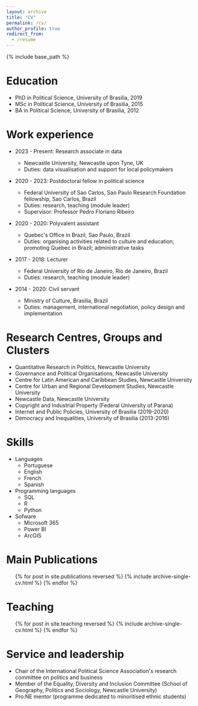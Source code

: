 ```yaml
---
layout: archive
title: "CV"
permalink: /cv/
author_profile: true
redirect_from:
  - /resume
---
```


{% include base_path %}

Education
======
* PhD in Political Science, University of Brasilia, 2019
* MSc in Political Science, University of Brasilia, 2015
* BA in Political Science, University of Brasilia, 2012

Work experience
======
* 2023 - Present: Research associate in data
  * Newcastle University, Newcastle upon Tyne, UK
  * Duties: data visualisation and support for local policymakers

* 2020 - 2023: Postdoctoral fellow in political science
  * Federal University of Sao Carlos, Sao Paulo Research Foundation fellowship, Sao Carlos, Brazil
  * Duties: research, teaching (module leader)
  * Supervisor: Professor Pedro Floriano Ribeiro

* 2020 - 2020: Polyvalent assistant
  * Quebec's Office in Brazil, Sao Paulo, Brazil
  * Duties: organising activities related to culture and education; promoting Quebec in Brazil; administrative tasks
    
* 2017 - 2018: Lecturer
  * Federal University of Rio de Janeiro, Rio de Janeiro, Brazil
  * Duties: research, teaching (module leader)
 
* 2014 - 2020: Civil servant
  * Ministry of Culture, Brasilia, Brazil
  * Duties: management, international negotiation, policy design and implementation

Research Centres, Groups and Clusters
======
* Quantitative Research in Politics, Newcastle University 
* Governance and Political Organisations, Newcastle University
* Centre for Latin American and Caribbean Studies, Newcastle University
* Centre for Urban and Regional Development Studies, Newcastle University
* Newcastle Data, Newcastle University
* Copyright and Industrial Property (Federal University of Parana)
* Internet and Public Policies, University of Brasilia (2019-2020)
* Democracy and Inequalities, University of Brasilia (2013-2016)
  

  
Skills
======
* Languages
  * Portuguese
  * English
  * French
  * Spanish
* Programming languages
  * SQL
  * R
  * Python
* Sofware
  * Microsoft 365
  * Power BI
  * ArcGIS

Main Publications
======
  <ul>{% for post in site.publications reversed %}
    {% include archive-single-cv.html %}
  {% endfor %}</ul>
  
Teaching
======
  <ul>{% for post in site.teaching reversed %}
    {% include archive-single-cv.html %}
  {% endfor %}</ul>
  
Service and leadership
======
* Chair of the International Political Science Association's research committee on politics and business
* Member of the Equality, Diversity and Inclusion Committee (School of Geography, Politics and Sociology, Newcastle University)
* Pro:NE mentor (programme dedicated to minoritised ethnic students)  
